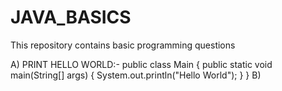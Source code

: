 # JAVA_BASICS
This repository contains basic programming questions


A) PRINT HELLO WORLD:-
public class Main
{
	public static void main(String[] args) {
		System.out.println("Hello World");
	}
}
B)
